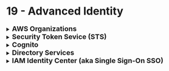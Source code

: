 # 19 - Advanced Identity

<details>
  	<summary>
		<strong>
			<font size=4>
				AWS Organizations
			</font>
		</strong>
	</summary>
	<font size=4>
		Create and manage multiple AWS accounts
	</font>
	<br>
	<font size=4>
		&nbsp;&nbsp;&nbsp;&nbsp; - <strong>Service Control Policies (SCP)</strong> = Control the API actions privileges for an account
	</font>
	<br>
	<font size=4>
		&nbsp;&nbsp;&nbsp;&nbsp; - <strong>Consolidated billing</strong> = Volume discounts in a single monthly bill for multiple AWS accounts; Tiered pricing choices 
	</font>
</details>
<details>
  	<summary>
		<strong>
			<font size=4>
				Security Token Sevice (STS)
			</font>
		</strong>
	</summary>
	<font size=4>
		Temporary, limited privilege credentials to access AWS resources
	</font>
</details>
<details>
  	<summary>
		<strong>
			<font size=4>
				Cognito
			</font>
		</strong>
	</summary>
	<font size=4>
		Add user sign-up, sign-in, and access control into applications
	</font>
</details>
<details>
  	<summary>
		<strong>
			<font size=4>
				Directory Services
			</font>
		</strong>
	</summary>
	<font size=4>
		Integrate Microsoft Active Directory into AWS
	</font>
</details>
<details>
  	<summary>
		<strong>
			<font size=4>
				IAM Identity Center (aka Single Sign-On SSO)
			</font>
		</strong>
	</summary>
	<font size=4>
		1 Login for multiple AWS accounts and applications; <strong>Federation</strong> = Use existing corporate credentials
	</font>
</details>